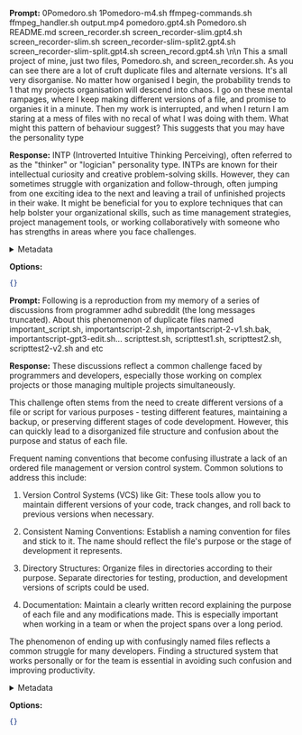 **Prompt:**
0Pomedoro.sh
1Pomedoro-m4.sh
ffmpeg-commands.sh
ffmpeg_handler.sh
output.mp4
pomedoro.gpt4.sh
Pomedoro.sh
README.md
screen_recorder.sh
screen_recorder-slim.gpt4.sh
screen_recorder-slim.sh
screen_recorder-slim-split2.gpt4.sh
screen_recorder-slim-split.gpt4.sh
screen_record.gpt4.sh
 \n\n This a small project of mine, just two files, Pomedoro.sh, and screen_recorder.sh. As you can see there are a lot of cruft duplicate files and alternate versions. It's all very disorganise. No matter how organised I begin, the probability trends to 1 that my projects organisation will descend into chaos. I go on these mental rampages, where I keep making different versions of a file, and promise to organies it in a minute. Then my work is interrupted, and when I return I am staring at a mess of files with no recal of what I was doing with them. What might this pattern of behaviour suggest? This suggests that you may have the personality type 

**Response:**
INTP (Introverted Intuitive Thinking Perceiving), often referred to as the "thinker" or "logician" personality type. INTPs are known for their intellectual curiosity and creative problem-solving skills. However, they can sometimes struggle with organization and follow-through, often jumping from one exciting idea to the next and leaving a trail of unfinished projects in their wake. It might be beneficial for you to explore techniques that can help bolster your organizational skills, such as time management strategies, project management tools, or working collaboratively with someone who has strengths in areas where you face challenges.

<details><summary>Metadata</summary>

- Duration: 10092 ms
- Datetime: 2023-09-10T14:54:50.091451
- Model: gpt-4-0613

</details>

**Options:**
```json
{}
```

**Prompt:**
Following is a reproduction from my memory of a series of discussions from programmer adhd subreddit (the long messages truncated). About this phenomenon of duplicate files named important_script.sh, importantscript-2.sh, importantscript-2-v1.sh.bak, importantscript-gpt3-edit.sh... scripttest.sh, scripttest1.sh, scripttest2.sh, scripttest2-v2.sh and etc

**Response:**
These discussions reflect a common challenge faced by programmers and developers, especially those working on complex projects or those managing multiple projects simultaneously. 

This challenge often stems from the need to create different versions of a file or script for various purposes - testing different features, maintaining a backup, or preserving different stages of code development. However, this can quickly lead to a disorganized file structure and confusion about the purpose and status of each file.

Frequent naming conventions that become confusing illustrate a lack of an ordered file management or version control system. Common solutions to address this include:

1. Version Control Systems (VCS) like Git: These tools allow you to maintain different versions of your code, track changes, and roll back to previous versions when necessary.
   
2. Consistent Naming Conventions: Establish a naming convention for files and stick to it. The name should reflect the file's purpose or the stage of development it represents.

3. Directory Structures: Organize files in directories according to their purpose. Separate directories for testing, production, and development versions of scripts could be used.

4. Documentation: Maintain a clearly written record explaining the purpose of each file and any modifications made. This is especially important when working in a team or when the project spans over a long period.

The phenomenon of ending up with confusingly named files reflects a common struggle for many developers. Finding a structured system that works personally or for the team is essential in avoiding such confusion and improving productivity.

<details><summary>Metadata</summary>

- Duration: 22476 ms
- Datetime: 2023-09-10T15:01:58.039850
- Model: gpt-4-0613

</details>

**Options:**
```json
{}
```

